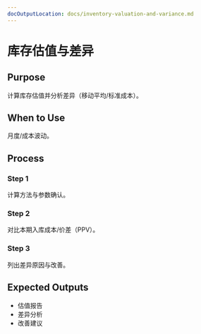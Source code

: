 ```yaml
---
docOutputLocation: docs/inventory-valuation-and-variance.md
---
```


# 库存估值与差异

## Purpose

计算库存估值并分析差异（移动平均/标准成本）。

## When to Use

月度/成本波动。

## Process

### Step 1

计算方法与参数确认。

### Step 2

对比本期入库成本/价差（PPV）。

### Step 3

列出差异原因与改善。

## Expected Outputs

- 估值报告
- 差异分析
- 改善建议
